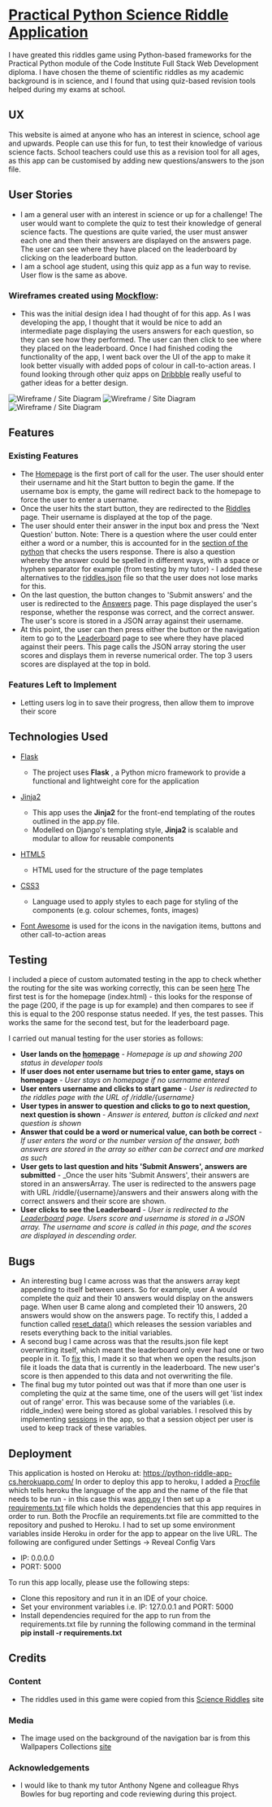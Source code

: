 # [Practical Python Science Riddle Application](https://python-riddle-app-cs.herokuapp.com/)

I have greated this riddles game using Python-based frameworks for the Practical Python module of the Code Institute Full Stack Web Development diploma.
I have chosen the theme of scientific riddles as my academic background is in science, and I found that using quiz-based revision tools helped during my exams at school.
 
## UX

This website is aimed at anyone who has an interest in science, school age and upwards. People can use this for fun, to test their knowledge of various science facts. School teachers could use this as a revision tool for all ages, as this app can be customised by adding new questions/answers to the json file.

## User Stories
  - I am a general user with an interest in science or up for a challenge! The user would want to complete the quiz to test their knowledge of general science facts. The questions are quite varied, the user must answer each one and then their answers are displayed on the answers page. The user can see where they have placed on the leaderboard by clicking on the leaderboard button.
  - I am a school age student, using this quiz app as a fun way to revise. User flow is the same as above.
  
### Wireframes created using [Mockflow](https://www.mockflow.com/):
  - This was the initial design idea I had thought of for this app. As I was developing the app, I thought that it would be nice to add an intermediate page displaying the users answers for each question, so they can see how they performed. The user can then click to see where they placed on the leaderboard. Once I had finished coding the functionality of the app, I went back over the UI of the app to make it look better visually with added pops of colour in call-to-action areas. I found looking through other quiz apps on [Dribbble](https://dribbble.com/search?q=quiz) really useful to gather ideas for a better design.
  
![Wireframe / Site Diagram](static/images/wireframes/Homepage.png "Homepage")
![Wireframe / Site Diagram](static/images/wireframes/Riddles_Page.png "Riddles Page")
![Wireframe / Site Diagram](static/images/wireframes/Leaderboard.png "Leaderboard")

## Features
 
### Existing Features
 - The [Homepage](https://github.com/charlotteskinner90/practical_python_milestone_riddle_app/blob/master/templates/index.html) is the first port of call for the user. The user should enter their username and hit the Start button to begin the game. If the username box is empty, the game will redirect back to the homepage to force the user to enter a username.
 - Once the user hits the start button, they are redirected to the [Riddles](https://github.com/charlotteskinner90/practical_python_milestone_riddle_app/blob/master/templates/riddle.html) page. Their username is displayed at the top of the page.
 - The user should enter their answer in the input box and press the 'Next Question' button. Note: There is a question where the user could enter either a word or a number, this is accounted for in the [section of the python](https://github.com/charlotteskinner90/practical_python_milestone_riddle_app/blob/master/app.py#L81-L106) that checks the users response. There is also a question whereby the answer could be spelled in different ways, with a space or hyphen separator for example (from testing by my tutor) - I added these alternatives to the [riddles.json](https://github.com/charlotteskinner90/practical_python_milestone_riddle_app/blob/master/data/riddles.json) file so that the user does not lose marks for this.
 - On the last question, the button changes to 'Submit answers' and the user is redirected to the [Answers](https://github.com/charlotteskinner90/practical_python_milestone_riddle_app/blob/master/templates/answers.html) page. This page displayed the user's response, whether the response was correct, and the correct answer. The user's score is stored in a JSON array against their username.
 - At this point, the user can then press either the button or the navigation item to go to the [Leaderboard](https://github.com/charlotteskinner90/practical_python_milestone_riddle_app/blob/master/templates/leaderboard.html) page to see where they have placed against their peers. This page calls the JSON array storing the user scores and displays them in reverse numerical order. The top 3 users scores are displayed at the top in bold.

### Features Left to Implement
- Letting users log in to save their progress, then allow them to improve their score

## Technologies Used

- [Flask](http://flask.pocoo.org/)
    - The project uses **Flask** , a Python micro framework to provide a functional and lightweight core for the application

- [Jinja2](http://jinja.pocoo.org/docs/2.10/)
    - This app uses the **Jinja2** for the front-end templating of the routes outlined in the app.py file. 
    - Modelled on Django's templating style, **Jinja2** is scalable and modular to allow for reusable components

- [HTML5](https://developer.mozilla.org/en-US/docs/Web/Guide/HTML/HTML5)
    - HTML used for the structure of the page templates

- [CSS3](https://developer.mozilla.org/en-US/docs/Web/CSS)
    - Language used to apply styles to each page for styling of the components (e.g. colour schemes, fonts, images)
    
- [Font Awesome](https://fontawesome.com/) is used for the icons in the navigation items, buttons and other call-to-action areas

## Testing

I included a piece of custom automated testing in the app to check whether the routing for the site was working correctly, this can be seen [here](https://github.com/charlotteskinner90/practical_python_milestone_riddle_app/blob/master/test_app.py)
The first test is for the homepage (index.html) - this looks for the response of the page (200, if the page is up for example) and then compares to see if this is equal to the 200 response status needed. If yes, the test passes.
This works the same for the second test, but for the leaderboard page.

I carried out manual testing for the user stories as follows:

- **User lands on the [homepage](https://python-riddle-app-cs.herokuapp.com/)** - _Homepage is up and showing 200 status in developer tools_
- **If user does not enter username but tries to enter game, stays on homepage** - _User stays on homepage if no username entered_
- **User enters username and clicks to start game** - _User is redirected to the riddles page with the URL of /riddle/{username}_
- **User types in answer to question and clicks to go to next question, next question is shown** - _Answer is entered, button is clicked and next question is shown_
- **Answer that could be a word or numerical value, can both be correct** - _If user enters the word or the number version of the answer, both answers are stored in the array so either can be correct and are marked as such_
- **User gets to last question and hits 'Submit Answers', answers are submitted** - _Once the user hits 'Submit Answers', their answers are stored in an answersArray. The user is redirected to the answers page with URL /riddle/{username}/answers and their answers along with the correct answers and their score are shown.
- **User clicks to see the Leaderboard** - _User is redirected to the [Leaderboard](https://python-riddle-app-cs.herokuapp.com/leaderboard) page. Users score and username is stored in a JSON array. The username and score is called in this page, and the scores are displayed in descending order._

## Bugs

- An interesting bug I came across was that the answers array kept appending to itself between users. So for example, user A would complete the quiz and their 10 answers would display on the answers page. When user B came along and completed their 10 answers, 20 answers would show on the answers page. To rectify this, I added a function called [reset_data()](https://github.com/charlotteskinner90/practical_python_milestone_riddle_app/blob/master/app.py#L148-L151) which releases the session variables and resets everything back to the initial variables.
- A second bug I came across was that the results.json file kept overwriting itself, which meant the leaderboard only ever had one or two people in it. To [fix](https://github.com/charlotteskinner90/practical_python_milestone_riddle_app/blob/master/app.py#L18-L20) this, I made it so that when we open the results.json file it loads the data that is currently in the leaderboard. The new user's score is then appended to this data and not overwriting the file.
- The final bug my tutor pointed out was that if more than one user is completing the quiz at the same time, one of the users will get 'list index out of range' error. This was because some of the variables (i.e. riddle_index) were being stored as global variables. I resolved this by implementing [sessions](https://github.com/charlotteskinner90/practical_python_milestone_riddle_app/blob/master/app.py#L44-L48) in the app, so that a session object per user is used to keep track of these variables.

## Deployment

This application is hosted on Heroku at: https://python-riddle-app-cs.herokuapp.com/ In order to deploy this app to heroku, I added a [Procfile](https://github.com/charlotteskinner90/practical_python_milestone_riddle_app/blob/master/Procfile) which tells heroku the language of the app and the name of the file that needs to be run - in this case this was [app.py](https://github.com/charlotteskinner90/practical_python_milestone_riddle_app/blob/master/app.py)
I then set up a [requirements.txt](https://github.com/charlotteskinner90/practical_python_milestone_riddle_app/blob/master/requirements.txt) file which holds the dependencies that this app requires in order to run. Both the Procfile an requirements.txt file are committed to the repository and pushed to Heroku.
I had to set up some environment variables inside Heroku in order for the app to appear on the live URL. The following are configured under Settings -> Reveal Config Vars
  - IP: 0.0.0.0
  - PORT: 5000

To run this app locally, please use the following steps:
  - Clone this repository and run it in an IDE of your choice.
  - Set your environment variables i.e. IP: 127.0.0.1 and PORT: 5000
  - Install dependencies required for the app to run from the requirements.txt file by running the following command in the terminal **pip install -r requirements.txt**

## Credits

### Content
- The riddles used in this game were copied from this [Science Riddles](https://www.getriddles.com/science-riddles/) site

### Media
- The image used on the background of the navigation bar is from this Wallpapers Collections [site](http://cuteweblinks.info/preview/Blue-Space-Backgrounds/Blue-Space-Backgrounds-25.html)

### Acknowledgements

- I would like to thank my tutor Anthony Ngene and colleague Rhys Bowles for bug reporting and code reviewing during this project.
